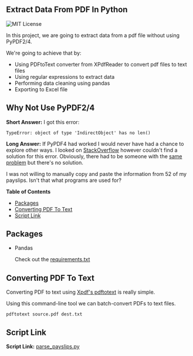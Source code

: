 ## Extract Data From PDF In Python

![MIT License](https://img.shields.io/github/license/shine-jayakumar/Covid19-Exploratory-Analysis-With-SQL)

  In this project, we are going to extract data from a pdf file without using PyPDF2/4. 

  We're going to achieve that by:
  - Using PDFtoText converter from XPdfReader to convert pdf files to text files
  - Using regular expressions to extract data
  - Performing data cleaning using pandas
  - Exporting to Excel file

## Why Not Use PyPDF2/4
  **Short Answer:** I got this error: 
  ```
  TypeError: object of type 'IndirectObject' has no len()
  ```
  
  **Long Answer:**  If PyPDF4 had worked I would never have had a chance to explore other ways. 
  I looked on [StackOverflow](https://stackoverflow.com/users/6711954/shine-j) however couldn't find a solution for this error. 
  Obviously, there had to be someone with the [same problem](https://stackoverflow.com/questions/66587056/typeerror-object-of-type-indirectobject-has-no-len) but there's no solution.
  
  I was not willing to manually copy and paste the information from 52 of my payslips.
  Isn't that what programs are used for? 
  
  
**Table of Contents**

- [Packages](#Packages "Packages")
- [Converting PDF To Text](#Converting-PDF-To-Text "Converting PDF To Text")
- [Script Link](#Script-Link "Script Link")


## Packages

- Pandas

  Check out the [requirements.txt](https://github.com/shine-jayakumar/Extract-Data-From-PDF-In-Python/blob/main/requirements.txt "requirements.txt")

## Converting PDF To Text
  Converting PDF to text using [Xpdf's pdftotext](http://www.xpdfreader.com/download.html "Xpdf's pdftotext") is really simple.

  Using this command-line tool we can batch-convert PDFs to text files.
  ```
  pdftotext source.pdf dest.txt
  ```
## Script Link
**Script Link:** [parse_payslips.py](https://github.com/shine-jayakumar/Extract-Data-From-PDF-In-Python/blob/main/parse_payslips.py "parse_payslips.py")
